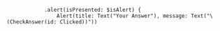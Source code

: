 



                .alert(isPresented: $isAlert) {
                    Alert(title: Text("Your Answer"), message: Text("\(CheckAnswer(id: Clicked))"))
